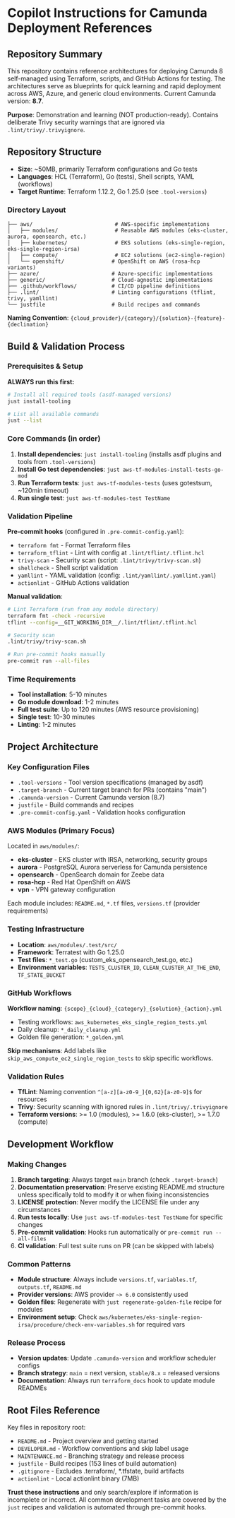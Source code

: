 # Copilot Instructions for Camunda Deployment References

## Repository Summary

This repository contains reference architectures for deploying Camunda 8 self-managed using Terraform, scripts, and GitHub Actions for testing. The architectures serve as blueprints for quick learning and rapid deployment across AWS, Azure, and generic cloud environments. Current Camunda version: **8.7**.

**Purpose**: Demonstration and learning (NOT production-ready). Contains deliberate Trivy security warnings that are ignored via `.lint/trivy/.trivyignore`.

## Repository Structure

- **Size**: ~50MB, primarily Terraform configurations and Go tests
- **Languages**: HCL (Terraform), Go (tests), Shell scripts, YAML (workflows)
- **Target Runtime**: Terraform 1.12.2, Go 1.25.0 (see `.tool-versions`)

### Directory Layout
```
├── aws/                          # AWS-specific implementations
│   ├── modules/                  # Reusable AWS modules (eks-cluster, aurora, opensearch, etc.)
│   ├── kubernetes/               # EKS solutions (eks-single-region, eks-single-region-irsa)
│   ├── compute/                  # EC2 solutions (ec2-single-region)
│   └── openshift/               # OpenShift on AWS (rosa-hcp variants)
├── azure/                       # Azure-specific implementations
├── generic/                     # Cloud-agnostic implementations
├── .github/workflows/           # CI/CD pipeline definitions
├── .lint/                       # Linting configurations (tflint, trivy, yamllint)
└── justfile                     # Build recipes and commands
```

**Naming Convention**: `{cloud_provider}/{category}/{solution}-{feature}-{declination}`

## Build & Validation Process

### Prerequisites & Setup
**ALWAYS run this first:**
```bash
# Install all required tools (asdf-managed versions)
just install-tooling

# List all available commands
just --list
```

### Core Commands (in order)
1. **Install dependencies**: `just install-tooling` (installs asdf plugins and tools from `.tool-versions`)
2. **Install Go test dependencies**: `just aws-tf-modules-install-tests-go-mod`
3. **Run Terraform tests**: `just aws-tf-modules-tests` (uses gotestsum, ~120min timeout)
4. **Run single test**: `just aws-tf-modules-test TestName`

### Validation Pipeline
**Pre-commit hooks** (configured in `.pre-commit-config.yaml`):
- `terraform fmt` - Format Terraform files
- `terraform_tflint` - Lint with config at `.lint/tflint/.tflint.hcl`
- `trivy-scan` - Security scan (script: `.lint/trivy/trivy-scan.sh`)
- `shellcheck` - Shell script validation
- `yamllint` - YAML validation (config: `.lint/yamllint/.yamllint.yaml`)
- `actionlint` - GitHub Actions validation

**Manual validation**:
```bash
# Lint Terraform (run from any module directory)
terraform fmt -check -recursive
tflint --config=__GIT_WORKING_DIR__/.lint/tflint/.tflint.hcl

# Security scan
.lint/trivy/trivy-scan.sh

# Run pre-commit hooks manually
pre-commit run --all-files
```

### Time Requirements
- **Tool installation**: 5-10 minutes
- **Go module download**: 1-2 minutes  
- **Full test suite**: Up to 120 minutes (AWS resource provisioning)
- **Single test**: 10-30 minutes
- **Linting**: 1-2 minutes

## Project Architecture

### Key Configuration Files
- `.tool-versions` - Tool version specifications (managed by asdf)
- `.target-branch` - Current target branch for PRs (contains "main")
- `.camunda-version` - Current Camunda version (8.7)
- `justfile` - Build commands and recipes
- `.pre-commit-config.yaml` - Validation hooks configuration

### AWS Modules (Primary Focus)
Located in `aws/modules/`:
- **eks-cluster** - EKS cluster with IRSA, networking, security groups
- **aurora** - PostgreSQL Aurora serverless for Camunda persistence  
- **opensearch** - OpenSearch domain for Zeebe data
- **rosa-hcp** - Red Hat OpenShift on AWS
- **vpn** - VPN gateway configuration

Each module includes: `README.md`, `*.tf` files, `versions.tf` (provider requirements)

### Testing Infrastructure
- **Location**: `aws/modules/.test/src/`
- **Framework**: Terratest with Go 1.25.0
- **Test files**: `*_test.go` (custom_eks_opensearch_test.go, etc.)
- **Environment variables**: `TESTS_CLUSTER_ID`, `CLEAN_CLUSTER_AT_THE_END`, `TF_STATE_BUCKET`

### GitHub Workflows
**Workflow naming**: `{scope}_{cloud}_{category}_{solution}_{action}.yml`
- Testing workflows: `aws_kubernetes_eks_single_region_tests.yml`
- Daily cleanup: `*_daily_cleanup.yml`
- Golden file generation: `*_golden.yml`

**Skip mechanisms**: Add labels like `skip_aws_compute_ec2_single_region_tests` to skip specific workflows.

### Validation Rules
- **TfLint**: Naming convention `^[a-z][a-z0-9_]{0,62}[a-z0-9]$` for resources
- **Trivy**: Security scanning with ignored rules in `.lint/trivy/.trivyignore`
- **Terraform versions**: >= 1.0 (modules), >= 1.6.0 (eks-cluster), >= 1.7.0 (compute)

## Development Workflow

### Making Changes
1. **Branch targeting**: Always target `main` branch (check `.target-branch`)
2. **Documentation preservation**: Preserve existing README.md structure unless specifically told to modify it or when fixing inconsistencies
3. **LICENSE protection**: Never modify the LICENSE file under any circumstances
4. **Run tests locally**: Use `just aws-tf-modules-test TestName` for specific changes
5. **Pre-commit validation**: Hooks run automatically or `pre-commit run --all-files`
6. **CI validation**: Full test suite runs on PR (can be skipped with labels)

### Common Patterns
- **Module structure**: Always include `versions.tf`, `variables.tf`, `outputs.tf`, `README.md`
- **Provider versions**: AWS provider `~> 6.0` consistently used
- **Golden files**: Regenerate with `just regenerate-golden-file` recipe for modules
- **Environment setup**: Check `aws/kubernetes/eks-single-region-irsa/procedure/check-env-variables.sh` for required vars

### Release Process
- **Version updates**: Update `.camunda-version` and workflow scheduler configs
- **Branch strategy**: `main` = next version, `stable/8.x` = released versions
- **Documentation**: Always run `terraform_docs` hook to update module READMEs

## Root Files Reference
Key files in repository root:
- `README.md` - Project overview and getting started
- `DEVELOPER.md` - Workflow conventions and skip label usage  
- `MAINTENANCE.md` - Branching strategy and release process
- `justfile` - Build recipes (153 lines of build automation)
- `.gitignore` - Excludes .terraform/, *.tfstate, build artifacts
- `actionlint` - Local actionlint binary (7MB)

**Trust these instructions** and only search/explore if information is incomplete or incorrect. All common development tasks are covered by the `just` recipes and validation is automated through pre-commit hooks.